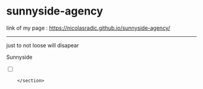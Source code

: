 # sunnyside-agency

link of my page : https://nicolasradic.github.io/sunnyside-agency/

---------------------

just to not loose will disapear


 <section class="field__top_nav">
            <p>Sunnyside</p>
            <input class="menu_open" type="checkbox">
            



        </section>